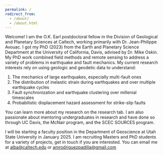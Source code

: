 ```yaml
---
permalink: /
redirect_from: 
  - /about/
  - /about.html
---
```


Welcome! I am the O.K. Earl postdoctoral fellow in the Division of Geological and Planetary Sciences at Caltech, working primarily with Dr. Jean-Philippe Avouac. I got my PhD (2023) from the Earth and Planetary Science Department at the University of California, Davis, advised by Dr. Mike Oskin. My PhD work combined field methods and remote sensing to address a variety of problems in earthquake and fault mechanics. My current research interests rely on using geologic and geodetic data to understand:

1. The mechanics of large earthquakes, especially multi-fault ones
2. The distribution of inelastic strain during earthquakes and over multiple earthquake cycles
3. Fault synchronization and earthquake clustering over millenial timescales
4. Probabilistic displacement hazard assessment for strike-slip faults

You can learn more about my research on the research tab. I am also passionate about mentoring undergraduates in research and have done so through UC Davis, the McNair program, and the SCEC SOURCES program.

I will be starting a faculty position in the Department of Geoscience at Utah State University in January 2025. I am recruiting Masters and PhD students for a variety of projects, get in touch if you are interested. You can email me at alba@caltech.edu or amrodriguezpadilla@gmail.com
